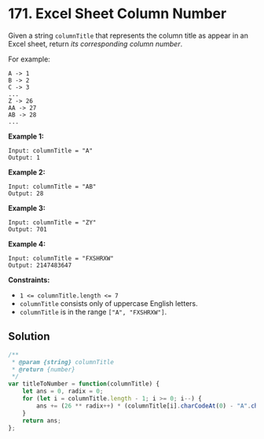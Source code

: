 # 171. Excel Sheet Column Number

Given a string `columnTitle` that represents the column title as appear in an Excel sheet, return *its corresponding column number*.

For example:

```
A -> 1
B -> 2
C -> 3
...
Z -> 26
AA -> 27
AB -> 28 
...
```

 

**Example 1:**

```
Input: columnTitle = "A"
Output: 1
```

**Example 2:**

```
Input: columnTitle = "AB"
Output: 28
```

**Example 3:**

```
Input: columnTitle = "ZY"
Output: 701
```

**Example 4:**

```
Input: columnTitle = "FXSHRXW"
Output: 2147483647
```

 

**Constraints:**

- `1 <= columnTitle.length <= 7`
- `columnTitle` consists only of uppercase English letters.
- `columnTitle` is in the range `["A", "FXSHRXW"]`.

## Solution

```js
/**
 * @param {string} columnTitle
 * @return {number}
 */
var titleToNumber = function(columnTitle) {
    let ans = 0, radix = 0;
    for (let i = columnTitle.length - 1; i >= 0; i--) {
        ans += (26 ** radix++) * (columnTitle[i].charCodeAt(0) - "A".charCodeAt(0) + 1)
    }
    return ans;
};
```

